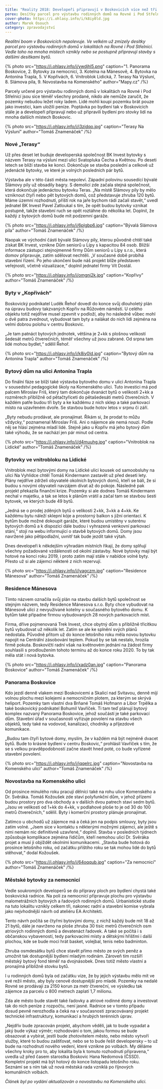 ```yaml
---
title: "Reality 2018: Developeři připravují v Boskovicích více než tři stovky bytů"
perex: Desítky parcel pro výstavbu rodinných domů na Rovné i Pod Střelnicí už zmizely. Vedle toho na mnoha místech vznikají stavby s dalšími desítkami bytů.
cover-photo: https://i.ohlasy.info/i/k8iy0ld.jpg
author: Marek Osouch
category: zpravodajství
---
```


*Realitní boom v Boskovicích nepolevuje. Ve velkém už zmizely desítky parcel pro výstavbu rodinných domů v lokalitách na Rovné i Pod Střelnicí. Vedle toho na mnoha místech vznikly nebo se postupně připravují stavby s dalšími desítkami bytů.*

{% photo src="https://i.ohlasy.info/i/ywdjhl5.png" caption="1. Panorama Boskovice, 2. Bytovky za nemocnicí, 3. Kotelna na Mánesově, 4. Bytovka na Antonína Trapla, 5. V Kopřivách, 6. Vnitroblok Lidická, 7. Terasy Na Výsluní, 8. Slámova pila, 9. Novostavba na Komenského" author="Mapy.cz" /%}

Parcely určené pro výstavbu rodinných domů v lokalitách na Rovné i Pod Střelnicí jsou sice téměř všechny prodané, nikdo ale nemůže zaručit, že pozemky nebudou ležet roky ladem. Lidé mohli koupi pozemku brát pouze jako investici, kam uložili peníze. Poptávka po bydlení tak v Boskovicích stále je a developeři připravují nebo už připravili bydlení pro stovky lidí na mnoha dalších místech Boskovic.

{% photo src="https://i.ohlasy.info/i/i3zjdqo.jpg" caption="Terasy Na Výsluní" author="Tomáš Znamenáček" /%}

### Nové „Terasy“

Už přes deset let buduje developerská společnost BK Invest bytovky s názvem Terasy na výsluní mezi ulicí Svatopluka Čecha a Květnou. Po deseti letech se blíží stavba ke konci. Dokončuje se stavba poslední a celkově už jedenácté bytovky, ve které je volných posledních pár bytů.

Výstavba ale v této části města nepoleví. Západní polovinu sousedící bývalé Slámovy pily už obsadily bagry. S demolicí zde začala stejná společnost, která dokončuje jedenáctou bytovku Teras. „Na místě Slámovy pily by mělo vzniknout čtyři nebo pět bytových domů, což představuje zhruba 120 bytů. Máme územní rozhodnutí, příští rok na jaře bychom rádi začali stavět,“ uvedl jednatel BK Invest Pavel Zatloukal s tím, že opět budou bytovky vznikat postupně, takže stavební ruch se opět roztáhne do několika let. Doplnil, že každý z bytových domů bude mít podzemní garáže.

{% photo src="https://i.ohlasy.info/i/6plgbp6.jpg" caption="Bývalá Slámova pila" author="Tomáš Znamenáček" /%}

Naopak ve východní části bývalé Slámovy pily, kterou původně chtěl také získat BK Invest, vznikne Dům seniorů u Lípy s kapacitou 84 osob. Bližší informace zástupci stejnojmenné firmy Dům seniorů u Lípy s.r.o., která domov připravuje, zatím sdělovat nechtěli. „V současné době probíhá stavební řízení. Po jeho ukončení bude náš projekt blíže představen veřejnosti, včetně vizualizace,“ doplnil jednatel firmy Vít Dostál.

{% photo src="https://i.ohlasy.info/i/omgnj2k.jpg" caption="Kopřivy" author="Tomáš Znamenáček" /%}

### Byty v „Kopřivách“

Boskovický podnikatel Luděk Řehoř dovedl do konce svůj dlouholetý plán na úpravu budovy takzvaných Kopřiv na Růžovém náměstí. U celého objektu totiž nejdříve musel zpevnit v podloží, aby ho následně vůbec mohl o dvě patra zvednout, vybudovat tam byty a nalákat do nich lidi zejména na velmi dobrou polohu v centru Boskovic.

„Je tam patnáct bytových jednotek, většina je 2+kk s plošnou velikostí šedesát metrů čtverečních, téměř všechny už jsou zabrané. Od srpna tam lidé mohou bydlet,“ sdělil Řehoř.

{% photo src="https://i.ohlasy.info/i/k8iy0ld.jpg" caption="Bytový dům na Antonína Trapla" author="Tomáš Znamenáček" /%}

### Bytový dům na ulici Antonína Trapla

Do finální fáze se blíží také výstavba bytového domu v ulici Antonína Trapla v sousedství pedagogické školy na Komenského ulici. Tuto investici má pod palcem Miroslav Friš, který tam dokončuje dvanáct bytů o velikosti 2+kk a rozměrech přibližně od pětačtyřiceti do pětašedesáti metrů čtverečních. V každém patře budou tři byty a ke každému z nich sklep a také parkovací místo na uzavřeném dvoře. Se stavbou bude hotov letos v srpnu či září.

„Byty nebudu prodávat, ale pronajímat. Říkám si, že prodat to můžu vždycky,“ poznamenal Miroslav Friš. Ani o nájemce ale nemá nouzi. Podle něj se hlásí zejména mladí lidé. Stejně jako u Kopřiv má jeho bytový dům také výhodu, že se nachází jen pár minut od centra.

{% photo src="https://i.ohlasy.info/i/d4muuhg.jpg" caption="Vnitroblok na Lidické" author="Tomáš Znamenáček" /%}

### Bytovky ve vnitrobloku na Lidické

Vnitroblok mezi bytovými domy na Lidické ulici kousek od samoobsluhy na ulici Na Vyhlídce chtěl Tomáš Kindermann zastavět už před deseti lety. Plány nejdříve zdrželi obyvatelé okolních bytových domů, kteří se báli, že si budou s novými obyvateli navzájem dívat až do pokoje. Následně pak projekt překazila finanční krize. Pozemky si ale dodnes Tomáš Kindermann nechal v majetku, a tak se letos k plánům vrátil a začal tam se stavbou šesti bytovek, ve kterých bude 49 bytů.

„Jedná se o prodej zděných bytů o velikosti 2+kk, 3+kk a 4+kk. Ke každému bytu náleží sklepní kóje a prostorný balkon s jižní orientací. K bytům bude možné dokoupit garáže, které budou umístěny v suterénu bytových domů a k dispozici dále budou i vyhrazená venkovní parkovací stání,“ stojí na webu informující o stavbě bytových domů. Domy jsou navržené jako pětipodlažní, uvnitř tak bude jezdit také výtah.

Dnes developeři k někdejším výhradám místních říkají, že domy splňují všechny požadované vzdálenosti od okolní zástavby. Nové bytovky mají být hotové na konci roku 2019, i proto zatím mají stále v nabídce volné byty. Přesto už si ale zájemci některé z nich rezervují.

{% photo src="https://i.ohlasy.info/i/iyagczm.jpg" caption="Residence Mánesova" author="Tomáš Znamenáček" /%}

### Residence Mánesova

Tímto názvem označila svůj plán na stavbu dalších bytů společnost se stejným názvem, tedy Residence Mánesova s.r.o. Byty chce vybudovat na Mánesově ulici z nevyužívané kotelny u současného bytového domu. K bytům také připadne firmou vybudovaných 28 nových parkovacích míst.

Firma, dříve pojmenovaná Trek Invest, chce obytný dům s přibližně třicítkou bytů vybudovat už několik let. Zatím se ale ke splnění svých plánů nedostala. Původně přitom už do konce letošního roku měla novou bytovku napojit na Centrální zásobování teplem. Pokud by se tak nestalo, hrozila firmě pokuta. Boskovičtí radní však na květnovém jednání na žádost firmy souhlasili s prodloužením tohoto termínu až do konce roku 2020. To by tak měla stát i nová bytovka.

{% photo src="https://i.ohlasy.info/i/xadz0an.jpg" caption="Panorama Boskovice" author="Tomáš Znamenáček" /%}

### Panorama Boskovice

Kdo jezdí denně vlakem mezi Boskovicemi a Skalicí nad Svitavou, denně míjí volnou plochu mezi kolejemi a nemocničním plotem, za kterým se skrývá heliport. Pozemky tam vlastní dva Brňané Tomáš Hofmann a Libor Trpělka a také boskovický podnikatel Bohumil Vavříček. Ti tam teď plánují bytový komplex nazvaný Panorama Boskovice, jehož součástí je také parkovací dům. Stavební úřad v současnosti vyřizuje povolení na stavbu všech objektů, tedy také na vodovod, kanalizaci, chodníky a příjezdové komunikace.

„Budou tam čtyři bytové domy, myslím, že v každém má být nejméně dvacet bytů. Bude to krásné bydlení v centru Boskovic,“ prohlásil Vavříček s tím, že se s velkou pravděpodobností začne stavět hned poté, co bude vyřízené stavební povolení.

{% photo src="https://i.ohlasy.info/i/jqqelrc.jpg" caption="Novostavba na Komenského ulici" author="Tomáš Znamenáček" /%}

### Novostavba na Komenského ulici

Od prosince minulého roku pracují dělníci také na rohu ulice Komenského a Dr. Svěráka. Tomáš Kožoušek zde staví polyfunkční dům, v jehož přízemí budou prostory pro dva obchody a v dalších dvou patrech staví sedm bytů. „Jsou ve velikosti od 1+kk do 4+kk, v podlahové ploše to je od 30 do 100 metrů čtverečních,“ sdělil. Byty i komerční prostory plánuje pronajímat.

Zatímco u obchodů už zájemce má a čeká jen na podpis smlouvy, byty jsou zatím volné. „Jsem sice v kontaktu s některými možnými zájemci, ale ještě s nimi nemám nic definitivně uzavřené,“ doplnil. Stavba v posledních týdnech způsobuje komplikace zejména řidičům, kteří nemohou ulicí Dr. Svěráka projet a musí ji objíždět okolními komunikacemi. „Stavba bude hotová do prosince letošního roku, od začátku příštího roku se tak mohou lidé do bytů stěhovat,“ dodal Kožoušek.

{% photo src="https://i.ohlasy.info/i/64oqqub.jpg" caption="Za nemocnicí" author="Tomáš Znamenáček" /%}

### Městské bytovky za nemocnicí

Vedle soukromých developerů se do přípravy ploch pro bydlení chystá také boskovická radnice. Na poli za nemocnicí připravuje plochu pro výstavbu malometrážních bytových a řadových rodinných domů. Urbanistické studie na tuto lokalitu vznikly celkem tři, nakonec radní a stavební komise vybrala jako nejvhodnější návrh od ateliéru EA Architekti.

Tento návrh počítá se čtyřmi bytovými domy, z nichž každý bude mít 18 až 21 bytů, dále je navrženo na ploše zhruba 30 tisíc metrů čtverečních osm atriových rodinných domů a devatenáct řadovek. A také se počítá i s občanskou vybaveností, tedy parkovacími místy a dětskými hřišťmi i další plochou, kde se bude moci hrát basket, volejbal, tenis nebo badminton.  

Zhruba osmdesátku bytů chce stavět přímo město ze svých peněz a umožnit tak dostupnější bydlení mladým rodinám. Zároveň tím rozšíří městský bytový fond téměř na dvojnásobek. Dnes totiž město vlastní a pronajímá přibližně stovku bytů.

I u rodinných domů byla od začátku vize, že by jejich výstavbu mělo mít ve své režii město, aby byly cenově dostupnější pro mladé. Pozemky na nedalé Rovné se prodávají za 2150 korun za metr čtvereční, ve výsledku tak zájemce za parcelu o 800 metrech zaplatí 1,7 milionu.

Zda ale město bude stavět také řadovky a atriové rodinné domy a investovat tak do nich peníze z rozpočtu, není jasné. Radnice se v tomto případu dosud pevně nerozhodla a čeká na v současnosti zpracovávaný projekt technické infrastruktury, komunikací a hrubých terénních úprav.

„Nejdřív bude zpracován projekt, abychom věděli, jak to bude vypadat a jaký bude výkaz výměr; rozhodování o tom, jakou formou se bude obsazovat a vybírat, jestli bude zhotovitelem město, nebo město vytvoří služby, které to budou zaštiťovat, nebo se to bude řešit developersky – to už bude na rozhodnutí nového vedení, které vznikne po volbách. My děláme všechny kroky pro to, aby lokalita byla k tomuto rozhodnutí připravena,“ uvedla už před časem starostka Boskovic Hana Nedomová (ČSSD). Kompletní projekt má být hotový do konce listopadu letošního roku. Seznámí se s ním tak už nová městská rada vzniklá po říjnových komunálních volbách.

*Článek byl po vydání aktualizován o novostavbu na Komenského ulici.*
